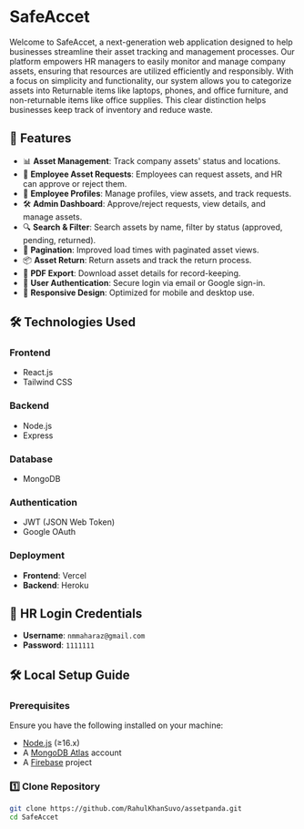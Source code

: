 




# SafeAccet
Welcome to SafeAccet, a next-generation web application designed to help businesses streamline their asset tracking and management processes. Our platform empowers HR managers to easily monitor and manage company assets, ensuring that resources are utilized efficiently and responsibly. With a focus on simplicity and functionality, our system allows you to categorize assets into Returnable items like laptops, phones, and office furniture, and non-returnable items like office supplies. This clear distinction helps businesses keep track of inventory and reduce waste.

## 🚀 Features

- 📊 **Asset Management**: Track company assets' status and locations.
- 🔄 **Employee Asset Requests**: Employees can request assets, and HR can approve or reject them.
- 👤 **Employee Profiles**: Manage profiles, view assets, and track requests.
- 🛠 **Admin Dashboard**: Approve/reject requests, view details, and manage assets.
- 🔍 **Search & Filter**: Search assets by name, filter by status (approved, pending, returned).
- 📑 **Pagination**: Improved load times with paginated asset views.
- 📦 **Asset Return**: Return assets and track the return process.
- 📝 **PDF Export**: Download asset details for record-keeping.
- 🔐 **User Authentication**: Secure login via email or Google sign-in.
- 📱 **Responsive Design**: Optimized for mobile and desktop use.

## 🛠 Technologies Used

### Frontend
- React.js
- Tailwind CSS

### Backend
- Node.js
- Express

### Database
- MongoDB

### Authentication
- JWT (JSON Web Token)
- Google OAuth

### Deployment
- **Frontend**: Vercel
- **Backend**: Heroku

## 🔑 HR Login Credentials

- **Username**: `nmmaharaz@gmail.com`
- **Password**: `1111111`

## 🛠 Local Setup Guide

### Prerequisites
Ensure you have the following installed on your machine:
- [Node.js](https://nodejs.org/) (≥16.x)
- A [MongoDB Atlas](https://www.mongodb.com/atlas/database) account
- A [Firebase](https://firebase.google.com/) project

### 1️⃣ Clone Repository
```sh
git clone https://github.com/RahulKhanSuvo/assetpanda.git
cd SafeAccet
